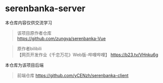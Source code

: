 # serenbanka-server
本仓库内容仅供交流学习  
> 该项目原作者仓库  
> https://github.com/zungya/serenbanka-Vue

> 原作者bilibili  
> 【网页开发作业《千恋万花》Web版-哔哩哔哩】 https://b23.tv/VHnku6g

本仓库为该项目后端

> 前端仓库
> https://github.com/yCENzh/serenbanka-client

